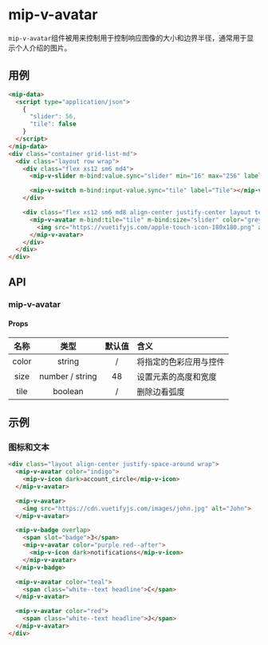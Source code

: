 # mip-v-avatar

`mip-v-avatar`组件被用来控制用于控制响应图像的大小和边界半径，通常用于显示个人介绍的图片。

## 用例

```html
<mip-data>
  <script type="application/json">
    {
      "slider": 56,
      "tile": false
    }
  </script>
</mip-data>
<div class="container grid-list-md">
  <div class="layout row wrap">
    <div class="flex xs12 sm6 md4">
      <mip-v-slider m-bind:value.sync="slider" min="16" max="256" label="Size" thumb-label></mip-v-slider>

      <mip-v-switch m-bind:input-value.sync="tile" label="Tile"></mip-v-switch>
    </div>

    <div class="flex xs12 sm6 md8 align-center justify-center layout text-xs-center">
      <mip-v-avatar m-bind:tile="tile" m-bind:size="slider" color="grey lighten-4">
        <img src="https://vuetifyjs.com/apple-touch-icon-180x180.png" alt="avatar">
      </mip-v-avatar>
    </div>
  </div>
</div>
```

## API

### mip-v-avatar

#### Props

名称|类型|默认值|含义
:--:|:--:|:--:|:---
color|string|/|将指定的色彩应用与控件
size|number / string|48|设置元素的高度和宽度
tile|boolean|/|删除边看弧度

## 示例

### 图标和文本

```html
<div class="layout align-center justify-space-around wrap">
  <mip-v-avatar color="indigo">
    <mip-v-icon dark>account_circle</mip-v-icon>
  </mip-v-avatar>

  <mip-v-avatar>
    <img src="https://cdn.vuetifyjs.com/images/john.jpg" alt="John">
  </mip-v-avatar>

  <mip-v-badge overlap>
    <span slot="badge">3</span>
    <mip-v-avatar color="purple red--after">
      <mip-v-icon dark>notifications</mip-v-icon>
    </mip-v-avatar>
  </mip-v-badge>

  <mip-v-avatar color="teal">
    <span class="white--text headline">C</span>
  </mip-v-avatar>

  <mip-v-avatar color="red">
    <span class="white--text headline">J</span>
  </mip-v-avatar>
</div>
```
